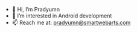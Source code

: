 - 👋 Hi, I’m Pradyumn
- 👀 I’m interested in Android development
- 📫 Reach me at: pradyumn@smartwebarts.com

<!---
pradyXswa/pradyXswa is a ✨ special ✨ repository because its `README.md` (this file) appears on your GitHub profile.
You can click the Preview link to take a look at your changes.
--->

